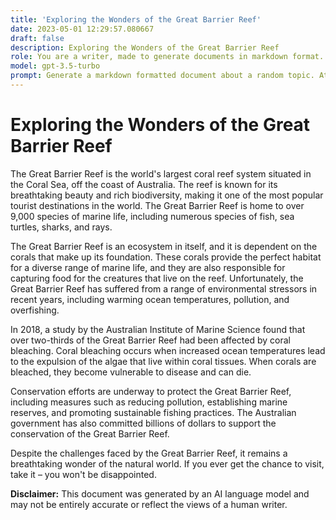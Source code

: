 ```yaml
---
title: 'Exploring the Wonders of the Great Barrier Reef'
date: 2023-05-01 12:29:57.080667
draft: false
description: Exploring the Wonders of the Great Barrier Reef
role: You are a writer, made to generate documents in markdown format. It is very important that all of the documents you generate are in valid markdown format.
model: gpt-3.5-turbo
prompt: Generate a markdown formatted document about a random topic. At the bottom, include a disclaimer explaining that the document was generated by you. The first line of the document should be the title. Make sure that the entire document is in proper markdown format, using a mix of various tags to make the document visually appealing.
---
```


# Exploring the Wonders of the Great Barrier Reef

The Great Barrier Reef is the world's largest coral reef system situated in the Coral Sea, off the coast of Australia. The reef is known for its breathtaking beauty and rich biodiversity, making it one of the most popular tourist destinations in the world. The Great Barrier Reef is home to over 9,000 species of marine life, including numerous species of fish, sea turtles, sharks, and rays.

The Great Barrier Reef is an ecosystem in itself, and it is dependent on the corals that make up its foundation. These corals provide the perfect habitat for a diverse range of marine life, and they are also responsible for capturing food for the creatures that live on the reef. Unfortunately, the Great Barrier Reef has suffered from a range of environmental stressors in recent years, including warming ocean temperatures, pollution, and overfishing.

In 2018, a study by the Australian Institute of Marine Science found that over two-thirds of the Great Barrier Reef had been affected by coral bleaching. Coral bleaching occurs when increased ocean temperatures lead to the expulsion of the algae that live within coral tissues. When corals are bleached, they become vulnerable to disease and can die.

Conservation efforts are underway to protect the Great Barrier Reef, including measures such as reducing pollution, establishing marine reserves, and promoting sustainable fishing practices. The Australian government has also committed billions of dollars to support the conservation of the Great Barrier Reef.

Despite the challenges faced by the Great Barrier Reef, it remains a breathtaking wonder of the natural world. If you ever get the chance to visit, take it – you won't be disappointed.

**Disclaimer:** This document was generated by an AI language model and may not be entirely accurate or reflect the views of a human writer.
